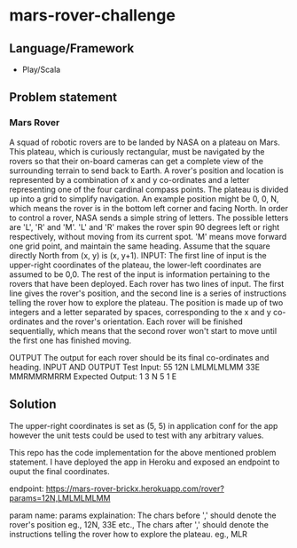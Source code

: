 # mars-rover-challenge

## Language/Framework

- Play/Scala

## Problem statement

### Mars Rover

A squad of robotic rovers are to be landed by NASA on a plateau on Mars. This plateau, which is curiously rectangular, must be navigated by the rovers so that their on-board cameras can get a complete view of the surrounding terrain to send back to Earth.
A rover's position and location is represented by a combination of x and y co-ordinates and a letter representing one of the four cardinal compass points. The plateau is divided up into a grid to simplify navigation. An example position might be 0, 0, N, which means the rover is in the bottom left corner and facing North.
In order to control a rover, NASA sends a simple string of letters. The possible letters are 'L', 'R' and 'M'. 'L' and 'R' makes the rover spin 90 degrees left or right respectively, without moving from its current spot. 'M' means move forward one grid point, and maintain the same heading.
Assume that the square directly North from (x, y) is (x, y+1).
INPUT:
The first line of input is the upper-right coordinates of the plateau, the lower-left coordinates are assumed to be 0,0.
The rest of the input is information pertaining to the rovers that have been deployed. Each rover has two lines of input. The first line gives the rover's position, and the second line is a series of instructions telling the rover how to explore the plateau.
The position is made up of two integers and a letter separated by spaces, corresponding to the x and y co-ordinates and the rover's orientation.
Each rover will be finished sequentially, which means that the second rover won't start to move until the first one has finished moving.

OUTPUT
The output for each rover should be its final co-ordinates and heading.
INPUT AND OUTPUT
Test Input:
55
12N 
LMLMLMLMM 
33E 
MMRMMRMRRM
Expected Output: 
1 3 N
5 1 E


## Solution

The upper-right coordinates is set as (5, 5) in application conf for the app however the unit tests could be used to test with any arbitrary values.

This repo has the code implementation for the above mentioned problem statement. I have deployed the app in Heroku and exposed an endpoint to ouput the final coordinates.

  endpoint: https://mars-rover-brickx.herokuapp.com/rover?params=12N,LMLMLMLMM
  
  param name: params
  explaination: 
  The chars before ',' should denote the rover's position eg., 12N, 33E etc.,
  The chars after ',' should denote the instructions telling the rover how to explore the plateau. eg., MLR
  
    
